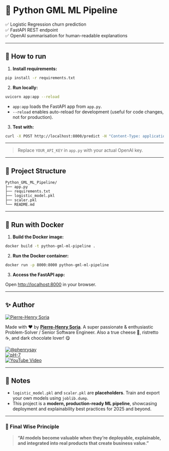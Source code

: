 # 🚀 Python GML ML Pipeline

✅ Logistic Regression churn prediction  
✅ FastAPI REST endpoint  
✅ OpenAI summarisation for human-readable explanations

---

## 🔧 How to run

1. **Install requirements:**

```bash
pip install -r requirements.txt
```

2. **Run locally:**

```bash
uvicorn app:app --reload
```

- `app:app` loads the FastAPI app from `app.py`.
- `--reload` enables auto-reload for development (useful for code changes, not for production).

3. **Test with:**

```bash
curl -X POST http://localhost:8000/predict -H "Content-Type: application/json" -d '{"feature1": value, "feature2": value, ...}'
```

---

> Replace `YOUR_API_KEY` in `app.py` with your actual OpenAI key.

---

## 📂 Project Structure

```
Python_GML_ML_Pipeline/
├── app.py
├── requirements.txt
├── logistic_model.pkl
├── scaler.pkl
└── README.md
```

---

## 🐳 Run with Docker

1. **Build the Docker image:**

```bash
docker build -t python-gml-ml-pipeline .
```

2. **Run the Docker container:**

```bash
docker run -p 8000:8000 python-gml-ml-pipeline
```

3. **Access the FastAPI app:**

Open [http://localhost:8000](http://localhost:8000) in your browser.

---

## ✨ Author

[![Pierre-Henry Soria](https://avatars0.githubusercontent.com/u/1325411?s=200)](https://ph7.me "Pierre-Henry Soria, Software Developer")

Made with ❤️ by **[Pierre-Henry Soria](https://pierrehenry.be)**. A super passionate & enthusiastic Problem-Solver / Senior Software Engineer. Also a true cheese 🧀, ristretto ☕️, and dark chocolate lover! 😋

[![@phenrysay](https://img.shields.io/badge/x-000000?style=for-the-badge&logo=x)](https://x.com/phenrysay "Follow Me on X")  
[![pH-7](https://img.shields.io/badge/GitHub-100000?style=for-the-badge&logo=github&logoColor=white)](https://github.com/pH-7 "My GitHub")  
[![YouTube Video](https://img.shields.io/badge/YouTube-FF0000?style=for-the-badge&logo=youtube&logoColor=white)](https://youtu.be/cWBuZ4DXGK4 "YouTube SucceedAI Video")

---

## 📌 Notes

- `logistic_model.pkl` and `scaler.pkl` are **placeholders**. Train and export your own models using `joblib.dump`.
- This project is a **modern, production-ready ML pipeline**, showcasing deployment and explainability best practices for 2025 and beyond.

---

### 🧠 Final Wise Principle

> **“AI models become valuable when they’re deployable, explainable, and integrated into real products that create business value.”**

